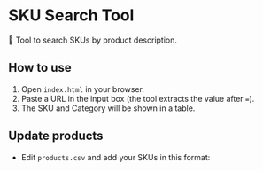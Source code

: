 # SKU Search Tool

🔎 Tool to search SKUs by product description.

## How to use
1. Open `index.html` in your browser.
2. Paste a URL in the input box (the tool extracts the value after `=`).
3. The SKU and Category will be shown in a table.

## Update products
- Edit `products.csv` and add your SKUs in this format:

